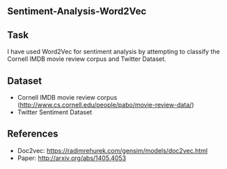 ## Sentiment-Analysis-Word2Vec

## Task
I have used Word2Vec for sentiment analysis by attempting to classify the Cornell IMDB movie review corpus and Twitter Dataset.

## Dataset
- Cornell IMDB movie review corpus (http://www.cs.cornell.edu/people/pabo/movie-review-data/)
- Twitter Sentiment Dataset

## References
- Doc2vec: https://radimrehurek.com/gensim/models/doc2vec.html
- Paper: http://arxiv.org/abs/1405.4053
